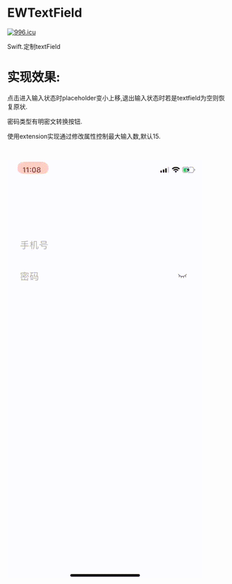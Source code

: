 # EWTextField
[![996.icu](https://img.shields.io/badge/link-996.icu-red.svg)](https://996.icu)

Swift.定制textField

# 实现效果:

点击进入输入状态时placeholder变小上移,退出输入状态时若是textfield为空则恢复原状.

密码类型有明密文转换按钮.

使用extension实现通过修改属性控制最大输入数,默认15.

<br>

![效果图预览](https://github.com/WangLiquan/EWTextField/raw/master/images/demonstration.gif)

